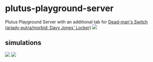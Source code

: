 # plutus-playground-server
Plutus Playground Server with an additional tab for [Dead-man's Switch (ariady-putra/morbid: Davy Jones' Locker)](https://github.com/ariady-putra/morbid)
<img src="/blob/main/screenshots/0_DeadManSwitch.png"/>

## simulations
<img src="/blob/main/screenshots/1_DavyJonesLocker.png"/>
<img src="/blob/main/screenshots/2_TooSoon.png"/>

